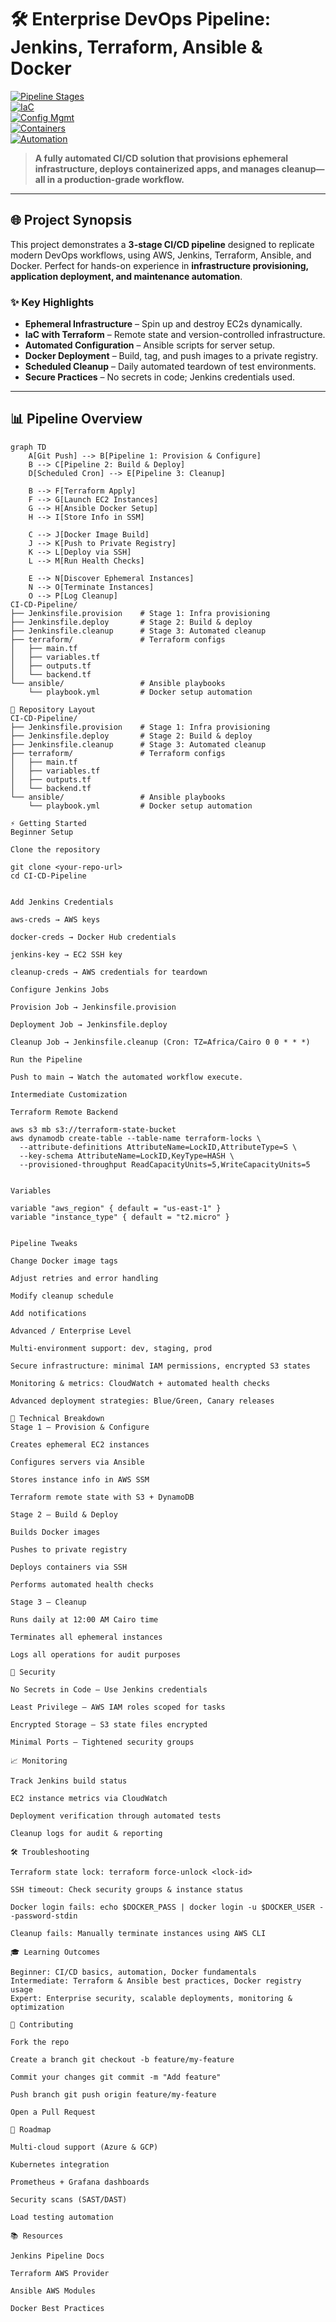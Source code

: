 # 🛠️ Enterprise DevOps Pipeline: Jenkins, Terraform, Ansible & Docker

[![Pipeline Stages](https://img.shields.io/badge/Pipeline-3%20Stages-brightgreen)](#pipeline-overview)  
[![IaC](https://img.shields.io/badge/IaC-Terraform-orange)](#infrastructure-as-code)  
[![Config Mgmt](https://img.shields.io/badge/Config-Ansible-red)](#configuration-management)  
[![Containers](https://img.shields.io/badge/Containers-Docker-blue)](#containerization)  
[![Automation](https://img.shields.io/badge/Automation-Jenkins-yellow)](#automation)

> **A fully automated CI/CD solution that provisions ephemeral infrastructure, deploys containerized apps, and manages cleanup—all in a production-grade workflow.**

---

## 🌐 Project Synopsis

This project demonstrates a **3-stage CI/CD pipeline** designed to replicate modern DevOps workflows, using AWS, Jenkins, Terraform, Ansible, and Docker. Perfect for hands-on experience in **infrastructure provisioning, application deployment, and maintenance automation**.  

### ✨ Key Highlights

- **Ephemeral Infrastructure** – Spin up and destroy EC2s dynamically.  
- **IaC with Terraform** – Remote state and version-controlled infrastructure.  
- **Automated Configuration** – Ansible scripts for server setup.  
- **Docker Deployment** – Build, tag, and push images to a private registry.  
- **Scheduled Cleanup** – Daily automated teardown of test environments.  
- **Secure Practices** – No secrets in code; Jenkins credentials used.  

---

## 📊 Pipeline Overview

```mermaid
graph TD
    A[Git Push] --> B[Pipeline 1: Provision & Configure]
    B --> C[Pipeline 2: Build & Deploy]
    D[Scheduled Cron] --> E[Pipeline 3: Cleanup]

    B --> F[Terraform Apply]
    F --> G[Launch EC2 Instances]
    G --> H[Ansible Docker Setup]
    H --> I[Store Info in SSM]

    C --> J[Docker Image Build]
    J --> K[Push to Private Registry]
    K --> L[Deploy via SSH]
    L --> M[Run Health Checks]

    E --> N[Discover Ephemeral Instances]
    N --> O[Terminate Instances]
    O --> P[Log Cleanup]
CI-CD-Pipeline/
├── Jenkinsfile.provision    # Stage 1: Infra provisioning
├── Jenkinsfile.deploy       # Stage 2: Build & deploy
├── Jenkinsfile.cleanup      # Stage 3: Automated cleanup
├── terraform/               # Terraform configs
│   ├── main.tf
│   ├── variables.tf
│   ├── outputs.tf
│   └── backend.tf
└── ansible/                 # Ansible playbooks
    └── playbook.yml         # Docker setup automation

📂 Repository Layout
CI-CD-Pipeline/
├── Jenkinsfile.provision    # Stage 1: Infra provisioning
├── Jenkinsfile.deploy       # Stage 2: Build & deploy
├── Jenkinsfile.cleanup      # Stage 3: Automated cleanup
├── terraform/               # Terraform configs
│   ├── main.tf
│   ├── variables.tf
│   ├── outputs.tf
│   └── backend.tf
└── ansible/                 # Ansible playbooks
    └── playbook.yml         # Docker setup automation

⚡ Getting Started
Beginner Setup

Clone the repository

git clone <your-repo-url>
cd CI-CD-Pipeline


Add Jenkins Credentials

aws-creds → AWS keys

docker-creds → Docker Hub credentials

jenkins-key → EC2 SSH key

cleanup-creds → AWS credentials for teardown

Configure Jenkins Jobs

Provision Job → Jenkinsfile.provision

Deployment Job → Jenkinsfile.deploy

Cleanup Job → Jenkinsfile.cleanup (Cron: TZ=Africa/Cairo 0 0 * * *)

Run the Pipeline

Push to main → Watch the automated workflow execute.

Intermediate Customization

Terraform Remote Backend

aws s3 mb s3://terraform-state-bucket
aws dynamodb create-table --table-name terraform-locks \
  --attribute-definitions AttributeName=LockID,AttributeType=S \
  --key-schema AttributeName=LockID,KeyType=HASH \
  --provisioned-throughput ReadCapacityUnits=5,WriteCapacityUnits=5


Variables

variable "aws_region" { default = "us-east-1" }
variable "instance_type" { default = "t2.micro" }


Pipeline Tweaks

Change Docker image tags

Adjust retries and error handling

Modify cleanup schedule

Add notifications

Advanced / Enterprise Level

Multi-environment support: dev, staging, prod

Secure infrastructure: minimal IAM permissions, encrypted S3 states

Monitoring & metrics: CloudWatch + automated health checks

Advanced deployment strategies: Blue/Green, Canary releases

🔧 Technical Breakdown
Stage 1 – Provision & Configure

Creates ephemeral EC2 instances

Configures servers via Ansible

Stores instance info in AWS SSM

Terraform remote state with S3 + DynamoDB

Stage 2 – Build & Deploy

Builds Docker images

Pushes to private registry

Deploys containers via SSH

Performs automated health checks

Stage 3 – Cleanup

Runs daily at 12:00 AM Cairo time

Terminates all ephemeral instances

Logs all operations for audit purposes

🔐 Security

No Secrets in Code – Use Jenkins credentials

Least Privilege – AWS IAM roles scoped for tasks

Encrypted Storage – S3 state files encrypted

Minimal Ports – Tightened security groups

📈 Monitoring

Track Jenkins build status

EC2 instance metrics via CloudWatch

Deployment verification through automated tests

Cleanup logs for audit & reporting

🛠️ Troubleshooting

Terraform state lock: terraform force-unlock <lock-id>

SSH timeout: Check security groups & instance status

Docker login fails: echo $DOCKER_PASS | docker login -u $DOCKER_USER --password-stdin

Cleanup fails: Manually terminate instances using AWS CLI

🎓 Learning Outcomes

Beginner: CI/CD basics, automation, Docker fundamentals
Intermediate: Terraform & Ansible best practices, Docker registry usage
Expert: Enterprise security, scalable deployments, monitoring & optimization

🤝 Contributing

Fork the repo

Create a branch git checkout -b feature/my-feature

Commit your changes git commit -m "Add feature"

Push branch git push origin feature/my-feature

Open a Pull Request

📌 Roadmap

Multi-cloud support (Azure & GCP)

Kubernetes integration

Prometheus + Grafana dashboards

Security scans (SAST/DAST)

Load testing automation

📚 Resources

Jenkins Pipeline Docs

Terraform AWS Provider

Ansible AWS Modules

Docker Best Practices
